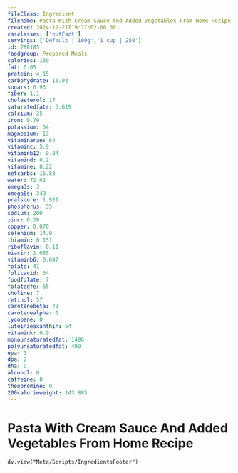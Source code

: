 ```yaml
---
fileClass: Ingredient
filename: Pasta With Cream Sauce And Added Vegetables From Home Recipe
created: 2024-12-21T19:27:02-06:00
cssclasses: ['nutFact']
servings: ['Default | 100g','1 cup | 250']
id: 786185
foodgroup: Prepared Meals
calories: 139
fat: 6.05
protein: 4.15
carbohydrate: 16.93
sugars: 0.93
fiber: 1.1
cholesterol: 17
saturatedfats: 3.619
calcium: 35
iron: 0.79
potassium: 64
magnesium: 13
vitaminarae: 64
vitaminc: 5.9
vitaminb12: 0.04
vitamind: 0.2
vitamine: 0.22
netcarbs: 15.83
water: 72.02
omega3s: 3
omega6s: 349
pralscore: 1.921
phosphorus: 55
sodium: 200
zinc: 0.39
copper: 0.078
selenium: 14.9
thiamin: 0.151
riboflavin: 0.11
niacin: 1.085
vitaminb6: 0.047
folate: 41
folicacid: 34
foodfolate: 7
folatedfe: 65
choline: 7
retinol: 57
carotenebeta: 73
carotenealpha: 1
lycopene: 0
luteinzeaxanthin: 54
vitamink: 0.9
monounsaturatedfat: 1490
polyunsaturatedfat: 409
epa: 1
dpa: 2
dha: 0
alcohol: 0
caffeine: 0
theobromine: 0
200calorieweight: 143.885
---
```


# Pasta With Cream Sauce And Added Vegetables From Home Recipe

```dataviewjs
dv.view("Meta/Scripts/IngredientsFooter")
```